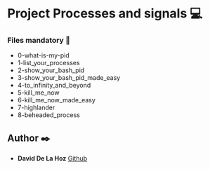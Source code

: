 # Project Processes and signals :computer:

### Files mandatory :page_facing_up:

* 0-what-is-my-pid
* 1-list_your_processes
* 2-show_your_bash_pid
* 3-show_your_bash_pid_made_easy
* 4-to_infinity_and_beyond
* 5-kill_me_now
* 6-kill_me_now_made_easy
* 7-highlander
* 8-beheaded_process

## Author :black_nib:

* **David De La Hoz** [Github](https://github.com/daviddlhz)
